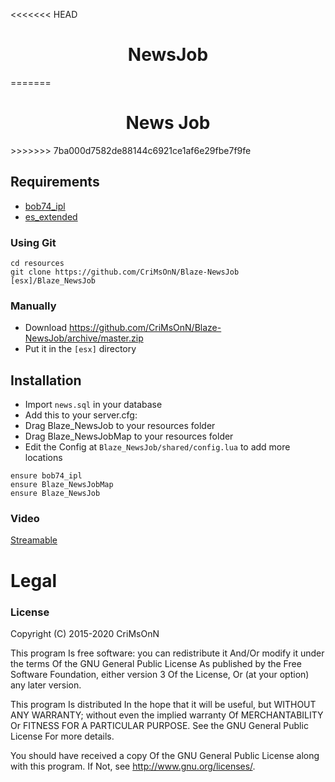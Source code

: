 <<<<<<< HEAD
<h1 style="text-align:center">NewsJob</h1>
=======
<h1 align="center">
  News Job
</h1>
>>>>>>> 7ba000d7582de88144c6921ce1af6e29fbe7f9fe

## Requirements
* [bob74_ipl](https://github.com/Bob74/bob74_ipl)
* [es_extended](https://github.com/esx-framework/es_extended)


### Using Git
```
cd resources
git clone https://github.com/CriMsOnN/Blaze-NewsJob [esx]/Blaze_NewsJob
```

### Manually
- Download https://github.com/CriMsOnN/Blaze-NewsJob/archive/master.zip
- Put it in the `[esx]` directory

## Installation
- Import `news.sql` in your database
- Add this to your server.cfg:
- Drag Blaze_NewsJob to your resources folder
- Drag Blaze_NewsJobMap to your resources folder
- Edit the Config at ```Blaze_NewsJob/shared/config.lua``` to add more locations
```
ensure bob74_ipl
ensure Blaze_NewsJobMap
ensure Blaze_NewsJob
```
### Video
[Streamable](https://streamable.com/1f5jgq)

# Legal
### License

Copyright (C) 2015-2020 CriMsOnN

This program Is free software: you can redistribute it And/Or modify it under the terms Of the GNU General Public License As published by the Free Software Foundation, either version 3 Of the License, Or (at your option) any later version.

This program Is distributed In the hope that it will be useful, but WITHOUT ANY WARRANTY; without even the implied warranty Of MERCHANTABILITY Or FITNESS FOR A PARTICULAR PURPOSE. See the GNU General Public License For more details.

You should have received a copy Of the GNU General Public License along with this program. If Not, see http://www.gnu.org/licenses/.
